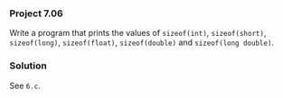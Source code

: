 ### Project 7.06
Write a program that prints the values of `sizeof(int)`, `sizeof(short)`,
`sizeof(long)`, `sizeof(float)`, `sizeof(double)` and `sizeof(long double)`.

### Solution
See `6.c`.
